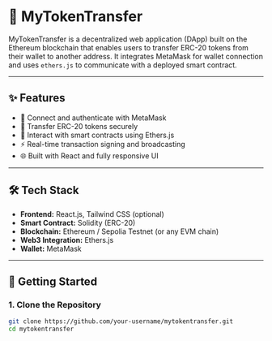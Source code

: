 # 💸 MyTokenTransfer

MyTokenTransfer is a decentralized web application (DApp) built on the Ethereum blockchain that enables users to transfer ERC-20 tokens from their wallet to another address. It integrates MetaMask for wallet connection and uses `ethers.js` to communicate with a deployed smart contract.

---

## ✨ Features

- 🔐 Connect and authenticate with MetaMask
- 💸 Transfer ERC-20 tokens securely
- 🔗 Interact with smart contracts using Ethers.js
- ⚡ Real-time transaction signing and broadcasting
- 🌐 Built with React and fully responsive UI

---

## 🛠 Tech Stack

- **Frontend:** React.js, Tailwind CSS (optional)
- **Smart Contract:** Solidity (ERC-20)
- **Blockchain:** Ethereum / Sepolia Testnet (or any EVM chain)
- **Web3 Integration:** Ethers.js
- **Wallet:** MetaMask

---

## 🚀 Getting Started

### 1. Clone the Repository

```bash
git clone https://github.com/your-username/mytokentransfer.git
cd mytokentransfer
